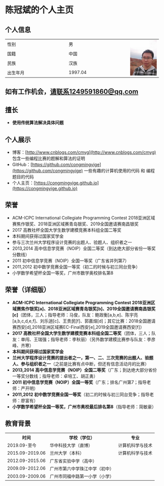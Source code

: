# 陈冠斌的个人主页

## 个人信息

<div align="center">
<table>
  <tr>
    <td width="40%">性别</td><td width="40%">男</td>
    <td rowspan="4"><img src="./chenguanbin.jpg" width="100"></td>
  </tr>
  <tr><td>国籍</td><td>中国</td></tr>
  <tr><td>民族</td><td>汉族</td></tr>
  <tr><td>出生年月</td><td>1997.04</td></tr>
</table> 
</div>

## 如有工作机会，请联系1249591860@qq.com

## 擅长
- **使用传统算法解决具体问题**

## 个人展示
- 博客：[http://www.cnblogs.com/cmyg](http://www.cnblogs.com/cmyg)  包含一些编程比赛的题解和算法的证明
- GitHub：[https://github.com/congmingyige](https://github.com/congmingyige)  一些有趣的计算机使用的代码 和 编程题目的代码
- 个人主页：[https://congmingyige.github.io](https://congmingyige.github.io)

## 荣誉
- ACM-ICPC International Collegiate Programming Contest 2018亚洲区域赛焦作银奖、2018亚洲区域赛青岛银奖、2019全国邀请赛南昌银奖
- 2017 高教社杯全国大学生数学建模竞赛本科组全国二等奖
- 本科期间获得过国家奖学金
- 参与三次兰州大学程序设计竞赛的出题人、验题人、组织者之一
- 2013,2014 高中信息学竞赛（NOIP）全国二等奖（到达绝大部分省份一等奖分数线）
- 2011 初中信息学竞赛（NOIP）全国一等奖（广东省并列第7）
- 2011,2012 初中数学竞赛全国一等奖（初二的时候与初三同台竞争）
- 小学数学希望杯全国一等奖，广州市数学奥校排名第8

## 荣誉（详细版）
- **ACM-ICPC International Collegiate Programming Contest 2018亚洲区域赛焦作银奖[a]、2018亚洲区域赛青岛银奖[b]、2019全国邀请赛南昌银奖[c]**（团体，三人；指导老师：马俊，队友：鲍政衡[a,b,e]、陈宇亮[a,b,c,d,e,f]、刘乐逍[c]、王贵民[f]、郭嘉煊[d]；其它比赛：2018全国邀请赛西安[d],2018亚洲区域赛EC-Final西安[e],2019全国邀请赛西安[f]）
- **2017 高教社杯全国大学生数学建模竞赛本科组全国二等奖**（团体，三人；队友：单闯、王瑞强；指导老师：李秋丽）（另外数学建模比赛参与队友：李彦峰、齐寒）
- **本科期间获得过国家奖学金**
- **兰州大学程序设计竞赛的提出者之一，第一、二、三次竞赛的出题人、验题人、参与组织者之一**（之前是比赛有点中断，但还有信息活动月的比赛）
- **2013,2014 高中信息学竞赛（NOIP）全国二等奖**（广东；到达绝大部分省份一等奖分数线；指导老师：卓培工、胡正勇）
- **2011 初中信息学竞赛（NOIP）全国一等奖**（广东；排名广州第7；指导老师：严开明）
- **2011,2012 初中数学竞赛全国一等奖**（初二的时候与初三同台竞争；指导老师：廖富有）
- **小学数学希望杯全国一等奖，广州市奥校最后排名第8**（指导老师：简敏豪）

## 教育背景

<div align="center">
<table>
  <tr><th>时间</th><th>学校（学位）</th><th>专业</th></tr>
  <tr><td>2019.09-至今</td><td>华中科技大学（直博）</td><td>计算机科学与技术</td></tr>
  <tr><td>2015.09-2019.06</td><td>兰州大学（本科）</td><td>计算机科学与技术</td></tr>
  <tr><td>2012.09-2015.06</td><td>广东省实验中学（高中）</td><td></td></tr>
  <tr><td>2009.09-2012.06</td><td>广州市第六中学珠江中学（初中）</td><td></td></tr>
  <tr><td>2003.09-2009.06</td><td>广州市同福中路第一小学（小学）</td><td></td></tr>
</table>
</div>
